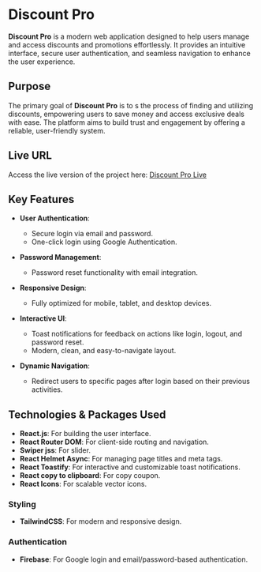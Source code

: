 # Discount Pro

**Discount Pro** is a modern web application designed to help users manage and access discounts and promotions effortlessly. It provides an intuitive interface, secure user authentication, and seamless navigation to enhance the user experience.

## Purpose

The primary goal of **Discount Pro** is to s the process of finding and utilizing discounts, empowering users to save money and access exclusive deals with ease. The platform aims to build trust and engagement by offering a reliable, user-friendly system.

## Live URL

Access the live version of the project here: [Discount Pro Live](https://discount-pro-zeta.vercel.app)  


## Key Features

- **User Authentication**:
  - Secure login via email and password.
  - One-click login using Google Authentication.

- **Password Management**:
  - Password reset functionality with email integration.

- **Responsive Design**:
  - Fully optimized for mobile, tablet, and desktop devices.

- **Interactive UI**:
  - Toast notifications for feedback on actions like login, logout, and password reset.
  - Modern, clean, and easy-to-navigate layout.

- **Dynamic Navigation**:
  - Redirect users to specific pages after login based on their previous activities.

## Technologies & Packages Used

- **React.js**: For building the user interface.
- **React Router DOM**: For client-side routing and navigation.
- **Swiper jss**: For slider.
- **React Helmet Async**: For managing page titles and meta tags.
- **React Toastify**: For interactive and customizable toast notifications.
- **React copy to clipboard**: For copy coupon.
- **React Icons**: For scalable vector icons.

### Styling
- **TailwindCSS**: For modern and responsive design.

### Authentication
- **Firebase**: For Google login and email/password-based authentication.
